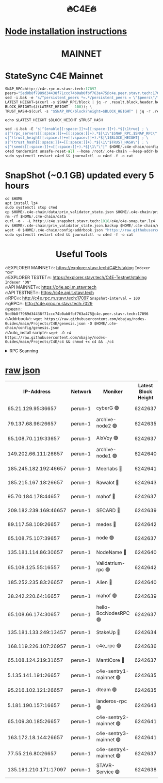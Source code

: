 <h1 align="center"> 🔥C4E🔥</h1>

[Node installation instructions](https://github.com/obajay/nodes-Guides/tree/main/Projects/C4E)
=

<h1 align="center"> MAINNET</h1>

# StateSync C4E Mainnet
```python
SNAP_RPC=http://c4e.rpc.m.stavr.tech:17097
peers="5ed0b8f7989d34438f71ccc74b0ab0fbf763a475@c4e.peer.stavr.tech:17096"
sed -i.bak -e "s/^persistent_peers *=.*/persistent_peers = \"$peers\"/" $HOME/.c4e-chain/config/config.toml
LATEST_HEIGHT=$(curl -s $SNAP_RPC/block | jq -r .result.block.header.height); \
BLOCK_HEIGHT=$((LATEST_HEIGHT - 100)); \
TRUST_HASH=$(curl -s "$SNAP_RPC/block?height=$BLOCK_HEIGHT" | jq -r .result.block_id.hash)

echo $LATEST_HEIGHT $BLOCK_HEIGHT $TRUST_HASH

sed -i.bak -E "s|^(enable[[:space:]]+=[[:space:]]+).*$|\1true| ; \
s|^(rpc_servers[[:space:]]+=[[:space:]]+).*$|\1\"$SNAP_RPC,$SNAP_RPC\"| ; \
s|^(trust_height[[:space:]]+=[[:space:]]+).*$|\1$BLOCK_HEIGHT| ; \
s|^(trust_hash[[:space:]]+=[[:space:]]+).*$|\1\"$TRUST_HASH\"| ; \
s|^(seeds[[:space:]]+=[[:space:]]+).*$|\1\"\"|" $HOME/.c4e-chain/config/config.toml
c4ed tendermint unsafe-reset-all --home /root/.c4e-chain --keep-addr-book
sudo systemctl restart c4ed && journalctl -u c4ed -f -o cat
```
# SnapShot (~0.1 GB) updated every 5 hours
```python
cd $HOME
apt install lz4
sudo systemctl stop c4ed
cp $HOME/.c4e-chain/data/priv_validator_state.json $HOME/.c4e-chain/priv_validator_state.json.backup
rm -rf $HOME/.c4e-chain/data
curl -o - -L http://c4e.snapshot.stavr.tech:1018/c4e/c4e-snap.tar.lz4 | lz4 -c -d - | tar -x -C $HOME/.c4e-chain --strip-components 2
mv $HOME/.c4e-chain/priv_validator_state.json.backup $HOME/.c4e-chain/data/priv_validator_state.json
wget -O $HOME/.c4e-chain/config/addrbook.json "https://raw.githubusercontent.com/obajay/nodes-Guides/main/Projects/C4E/addrbook.json"
sudo systemctl restart c4ed && journalctl -u c4ed -f -o cat
```
 <h1 align="center"> Useful Tools</h1>

🔥EXPLORER MAINNET🔥:  https://explorer.stavr.tech/C4E/staking            `Indexer "ON"` \
🔥EXPLORER TESTET🔥:   https://explorer.stavr.tech/C4E-Testnet/staking     `Indexer "ON"` \
🔥API MAINNET🔥:       https://c4e.api.m.stavr.tech \
🔥API TESTNET🔥:       https://c4e.api.t.stavr.tech \
🔥RPC🔥:               http://c4e.rpc.m.stavr.tech:17097                  `Snapshot-interval = 100` \
🔥gRPC🔥:              http://c4e.grpc.m.stavr.tech:7029 \
🔥peer🔥:              `5ed0b8f7989d34438f71ccc74b0ab0fbf763a475@c4e.peer.stavr.tech:17096` \
🔥Addrbook🔥:    ```wget https://raw.githubusercontent.com/obajay/nodes-Guides/main/Projects/C4E/genesis.json -O $HOME/.c4e-chain/config/genesis.json``` \
🔥Auto_install script🔥: ```wget -O c4 https://raw.githubusercontent.com/obajay/nodes-Guides/main/Projects/C4E/c4 && chmod +x c4 && ./c4```





<details>
<summary>RPC Scanning</summary>

<h2 align="center"> We scan nodes in real time every 4 hours. And we provide the final result of RPC endpoints.
We cannot influence the operation of these nodes in any way. </h2>


```python
If Voting Power is higher than 0 --> then the Node is a validator of the network and may be subject to attack and be a potential threat to the chain.
```
```python
We marked such validators with a red symbol
```

</details>

[raw json](https://rpc-check.c4e.stavr.tech/c4e/rpc-c4e-result.json)
=



<table><tr><th>IP-Address</th><th>Network</th><th>Moniker</th><th>Latest Block Height</th><th>Earliest Block Height</th><th>Catching Up</th><th>Tx Index</th><th>Voting Power</th><th>Scan Time</th></tr><tr><td>65.21.129.95:36657</td><td>perun-1</td><td>cyberG 🟢</td><td>6242637</td><td>0</td><td>False</td><td>on</td><td>0</td><td>2023-12-11T15:52:45.791161200UTC</td></tr><tr><td>79.137.68.96:26657</td><td>perun-1</td><td>archive-node2 🟢</td><td>6242635</td><td>1</td><td>False</td><td>on</td><td>0</td><td>2023-12-11T15:52:28.845922345UTC</td></tr><tr><td>65.108.70.119:33657</td><td>perun-1</td><td>AlxVoy 🟢</td><td>6242637</td><td>1</td><td>False</td><td>on</td><td>0</td><td>2023-12-11T15:52:45.051651664UTC</td></tr><tr><td>149.202.66.111:26657</td><td>perun-1</td><td>archive-node1 🟢</td><td>6242640</td><td>1</td><td>False</td><td>on</td><td>0</td><td>2023-12-11T15:53:01.909172119UTC</td></tr><tr><td>185.245.182.192:46657</td><td>perun-1</td><td>Meerlabs 🔴</td><td>6242641</td><td>1051501</td><td>False</td><td>on</td><td>493550</td><td>2023-12-11T15:53:07.437320693UTC</td></tr><tr><td>185.215.167.18:26657</td><td>perun-1</td><td>Rawalot 🔴</td><td>6242643</td><td>1090501</td><td>False</td><td>on</td><td>579034</td><td>2023-12-11T15:53:19.727903647UTC</td></tr><tr><td>95.70.184.178:44657</td><td>perun-1</td><td>mahof 🔴</td><td>6242637</td><td>2342001</td><td>False</td><td>off</td><td>1357006</td><td>2023-12-11T15:52:44.307092833UTC</td></tr><tr><td>209.182.239.169:46657</td><td>perun-1</td><td>SECARD 🔴</td><td>6242639</td><td>2616101</td><td>False</td><td>off</td><td>675729</td><td>2023-12-11T15:52:59.164952397UTC</td></tr><tr><td>89.117.58.109:26657</td><td>perun-1</td><td>medes 🔴</td><td>6242642</td><td>2826001</td><td>False</td><td>off</td><td>471345</td><td>2023-12-11T15:53:14.485338365UTC</td></tr><tr><td>65.108.75.107:39657</td><td>perun-1</td><td>node 🟢</td><td>6242637</td><td>5198801</td><td>False</td><td>on</td><td>0</td><td>2023-12-11T15:52:48.163777005UTC</td></tr><tr><td>135.181.114.86:30657</td><td>perun-1</td><td>NodeName 🔴</td><td>6242640</td><td>5508301</td><td>False</td><td>off</td><td>333717</td><td>2023-12-11T15:53:02.289083526UTC</td></tr><tr><td>65.108.125.55:16557</td><td>perun-1</td><td>Validatrium-rpc 🟢</td><td>6242642</td><td>5551301</td><td>False</td><td>on</td><td>0</td><td>2023-12-11T15:53:16.990327589UTC</td></tr><tr><td>185.252.235.83:26657</td><td>perun-1</td><td>Alien 🔴</td><td>6242640</td><td>5736001</td><td>False</td><td>on</td><td>380508</td><td>2023-12-11T15:53:02.596581172UTC</td></tr><tr><td>38.242.220.64:16657</td><td>perun-1</td><td>mahof 🟢</td><td>6242639</td><td>5980001</td><td>False</td><td>off</td><td>0</td><td>2023-12-11T15:52:59.475055290UTC</td></tr><tr><td>65.108.66.174:30657</td><td>perun-1</td><td>hello-BccNodesRPC 🟢</td><td>6242637</td><td>5985401</td><td>False</td><td>on</td><td>0</td><td>2023-12-11T15:52:45.440518677UTC</td></tr><tr><td>135.181.133.249:13457</td><td>perun-1</td><td>StakeUp 🔴</td><td>6242634</td><td>6015001</td><td>False</td><td>on</td><td>1357007</td><td>2023-12-11T15:52:21.574964828UTC</td></tr><tr><td>168.119.226.107:26957</td><td>perun-1</td><td>c4e_rpc 🟢</td><td>6242636</td><td>6142635</td><td>False</td><td>on</td><td>0</td><td>2023-12-11T15:52:37.301882118UTC</td></tr><tr><td>65.108.124.219:31657</td><td>perun-1</td><td>MantiCore 🔴</td><td>6242637</td><td>6142637</td><td>False</td><td>off</td><td>837585</td><td>2023-12-11T15:52:43.880000279UTC</td></tr><tr><td>5.135.141.191:26657</td><td>perun-1</td><td>c4e-sentry1-mainnet 🟢</td><td>6242635</td><td>6198001</td><td>False</td><td>on</td><td>0</td><td>2023-12-11T15:52:28.134767158UTC</td></tr><tr><td>95.216.102.121:26657</td><td>perun-1</td><td>dteam 🟢</td><td>6242635</td><td>6232001</td><td>False</td><td>on</td><td>0</td><td>2023-12-11T15:52:28.506071287UTC</td></tr><tr><td>5.181.190.157:16657</td><td>perun-1</td><td>landeros-rpc 🟢</td><td>6242643</td><td>6235001</td><td>False</td><td>on</td><td>0</td><td>2023-12-11T15:53:19.412592016UTC</td></tr><tr><td>65.109.30.185:26657</td><td>perun-1</td><td>c4e-sentry2-mainnet 🟢</td><td>6242641</td><td>6238301</td><td>False</td><td>on</td><td>0</td><td>2023-12-11T15:53:07.104676023UTC</td></tr><tr><td>163.172.18.144:26657</td><td>perun-1</td><td>c4e-sentry3-mainnet 🟢</td><td>6242641</td><td>6239001</td><td>False</td><td>on</td><td>0</td><td>2023-12-11T15:53:08.064909812UTC</td></tr><tr><td>77.55.216.80:26657</td><td>perun-1</td><td>c4e-sentry4-mainnet 🟢</td><td>6242637</td><td>6241001</td><td>False</td><td>on</td><td>0</td><td>2023-12-11T15:52:44.663917249UTC</td></tr><tr><td>135.181.210.171:17097</td><td>perun-1</td><td>STAVR-Service 🟢</td><td>6242638</td><td>6242201</td><td>False</td><td>on</td><td>0</td><td>2023-12-11T15:52:50.643886005UTC</td></tr></table>
